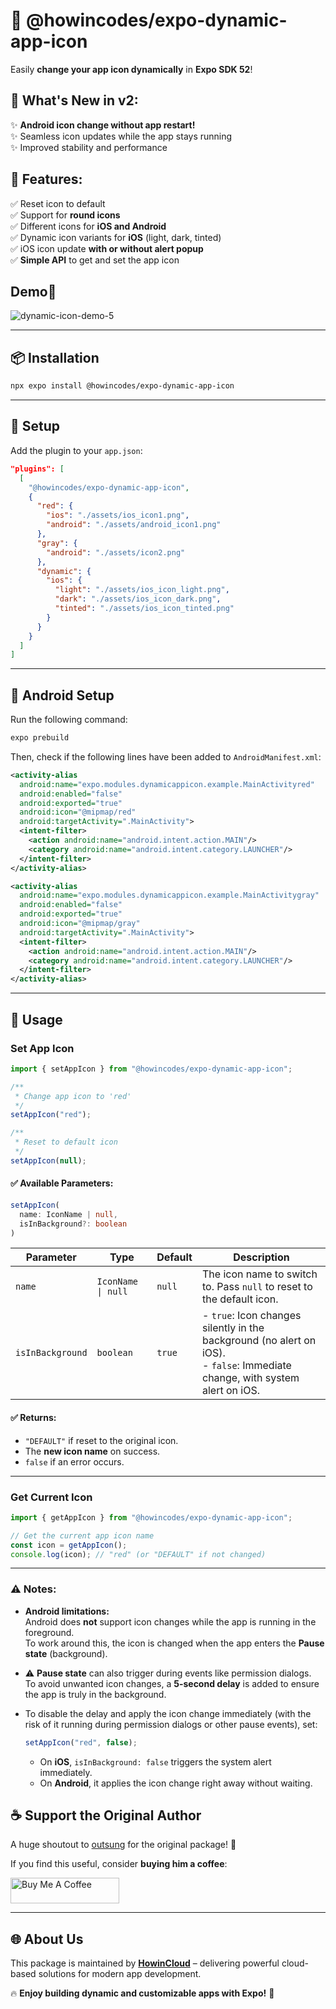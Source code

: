 # 🎨 @howincodes/expo-dynamic-app-icon

Easily **change your app icon dynamically** in **Expo SDK 52**!

## 🚀 **What's New in v2:**

✨ **Android icon change without app restart!**  
✨ Seamless icon updates while the app stays running  
✨ Improved stability and performance

## 🎁 **Features:**

✅ Reset icon to default  
✅ Support for **round icons**  
✅ Different icons for **iOS and Android**  
✅ Dynamic icon variants for **iOS** (light, dark, tinted)  
✅ iOS icon update **with or without alert popup**  
✅ **Simple API** to get and set the app icon

## Demo🚀

![dynamic-icon-demo-5](https://github.com/user-attachments/assets/3dced15a-8d4e-4eb9-b76c-4c7c8fc9f59a)

---

## 📦 Installation

```sh
npx expo install @howincodes/expo-dynamic-app-icon
```

---

## 🔧 Setup

Add the plugin to your `app.json`:

```json
"plugins": [
  [
    "@howincodes/expo-dynamic-app-icon",
    {
      "red": {
        "ios": "./assets/ios_icon1.png",
        "android": "./assets/android_icon1.png"
      },
      "gray": {
        "android": "./assets/icon2.png"
      },
      "dynamic": {
        "ios": {
          "light": "./assets/ios_icon_light.png",
          "dark": "./assets/ios_icon_dark.png",
          "tinted": "./assets/ios_icon_tinted.png"
        }
      }
    }
  ]
]
```

---

## 📜 Android Setup

Run the following command:

```sh
expo prebuild
```

Then, check if the following lines have been added to `AndroidManifest.xml`:

```xml
<activity-alias
  android:name="expo.modules.dynamicappicon.example.MainActivityred"
  android:enabled="false"
  android:exported="true"
  android:icon="@mipmap/red"
  android:targetActivity=".MainActivity">
  <intent-filter>
    <action android:name="android.intent.action.MAIN"/>
    <category android:name="android.intent.category.LAUNCHER"/>
  </intent-filter>
</activity-alias>

<activity-alias
  android:name="expo.modules.dynamicappicon.example.MainActivitygray"
  android:enabled="false"
  android:exported="true"
  android:icon="@mipmap/gray"
  android:targetActivity=".MainActivity">
  <intent-filter>
    <action android:name="android.intent.action.MAIN"/>
    <category android:name="android.intent.category.LAUNCHER"/>
  </intent-filter>
</activity-alias>
```

---

## 🚀 Usage

### **Set App Icon**

```typescript
import { setAppIcon } from "@howincodes/expo-dynamic-app-icon";

/**
 * Change app icon to 'red'
 */
setAppIcon("red");

/**
 * Reset to default icon
 */
setAppIcon(null);
```

#### ✅ Available Parameters:

```typescript
setAppIcon(
  name: IconName | null,
  isInBackground?: boolean
)
```

| Parameter        | Type               | Default | Description                                                                                                                    |
| ---------------- | ------------------ | ------- | ------------------------------------------------------------------------------------------------------------------------------ |
| `name`           | `IconName \| null` | `null`  | The icon name to switch to. Pass `null` to reset to the default icon.                                                          |
| `isInBackground` | `boolean`          | `true`  | - `true`: Icon changes silently in the background (no alert on iOS).<br>- `false`: Immediate change, with system alert on iOS. |

#### ✅ Returns:

- `"DEFAULT"` if reset to the original icon.
- The **new icon name** on success.
- `false` if an error occurs.

---

### **Get Current Icon**

```typescript
import { getAppIcon } from "@howincodes/expo-dynamic-app-icon";

// Get the current app icon name
const icon = getAppIcon();
console.log(icon); // "red" (or "DEFAULT" if not changed)
```

---

### ⚠️ Notes:

- **Android limitations:**  
  Android does **not** support icon changes while the app is running in the foreground.  
  To work around this, the icon is changed when the app enters the **Pause state** (background).

- ⚠️ **Pause state** can also trigger during events like permission dialogs.  
  To avoid unwanted icon changes, a **5-second delay** is added to ensure the app is truly in the background.

- To disable the delay and apply the icon change immediately (with the risk of it running during permission dialogs or other pause events), set:

  ```typescript
  setAppIcon("red", false);
  ```

  - On **iOS**, `isInBackground: false` triggers the system alert immediately.
  - On **Android**, it applies the icon change right away without waiting.

## ☕ Support the Original Author

A huge shoutout to [outsung](https://github.com/outsung) for the original package! 🎉

If you find this useful, consider **buying him a coffee**:

<a href="https://www.buymeacoffee.com/outsung" target="_blank">
  <img src="https://www.buymeacoffee.com/assets/img/custom_images/orange_img.png" alt="Buy Me A Coffee" height="41" width="174" />
</a>

---

## 🌐 About Us

This package is maintained by **[HowinCloud](https://howincloud.com/)** – delivering powerful cloud-based solutions for modern app development.

🔥 **Enjoy building dynamic and customizable apps with Expo!** 🚀
